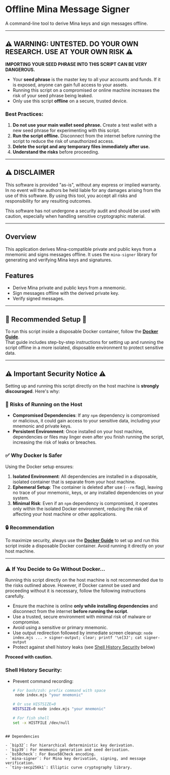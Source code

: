 # Offline Mina Message Signer

A command-line tool to derive Mina keys and sign messages offline.

---

## ⚠️ WARNING: UNTESTED. DO YOUR OWN RESEARCH. USE AT YOUR OWN RISK ⚠️

**IMPORTING YOUR SEED PHRASE INTO THIS SCRIPT CAN BE VERY DANGEROUS.**
- Your **seed phrase** is the master key to all your accounts and funds. If it is exposed, anyone can gain full access to your assets.
- Running this script on a compromised or online machine increases the risk of your seed phrase being leaked.
- Only use this script **offline** on a secure, trusted device.

### Best Practices:
1. **Do not use your main wallet seed phrase.** Create a test wallet with a new seed phrase for experimenting with this script.
2. **Run the script offline.** Disconnect from the internet before running the script to reduce the risk of unauthorized access.
3. **Delete the script and any temporary files immediately after use.**
4. **Understand the risks** before proceeding.

---

## ⚠️ DISCLAIMER

This software is provided "as-is", without any express or implied warranty. In no event will the authors be held liable for any damages arising from the use of this software. By using this tool, you accept all risks and responsibility for any resulting outcomes.

This software has not undergone a security audit and should be used with caution, especially when handling sensitive cryptographic material.

---

## Overview

This application derives Mina-compatible private and public keys from a mnemonic and signs messages offline. It uses the `mina-signer` library for generating and verifying Mina keys and signatures.

## Features

- Derive Mina private and public keys from a mnemonic.
- Sign messages offline with the derived private key.
- Verify signed messages.

---

## 🚨 **Recommended Setup** 🚨

To run this script inside a disposable Docker container, follow the **[Docker Guide](docker-guide.md)**.  
That guide includes step-by-step instructions for setting up and running the script offline in a more isolated, disposable environment to protect sensitive data.

---

## ⚠️ **Important Security Notice** ⚠️

Setting up and running this script directly on the host machine is **strongly discouraged**. Here's why:

### 🛑 Risks of Running on the Host
- **Compromised Dependencies**: If any `npm` dependency is compromised or malicious, it could gain access to your sensitive data, including your mnemonic and private keys.
- **Persistent Environment**: Once installed on your host machine, dependencies or files may linger even after you finish running the script, increasing the risk of leaks or breaches.

### ✅ Why Docker Is Safer
Using the Docker setup ensures:
1. **Isolated Environment**: All dependencies are installed in a disposable, isolated container that is separate from your host machine.
2. **Ephemeral Setup**: The container is deleted after use (`--rm` flag), leaving no trace of your mnemonic, keys, or any installed dependencies on your system.
3. **Minimal Risk**: Even if an `npm` dependency is compromised, it operates only within the isolated Docker environment, reducing the risk of affecting your host machine or other applications.

### 🔒 **Recommendation**
To maximize security, always use the **[Docker Guide](docker-guide.md)** to set up and run this script inside a disposable Docker container. Avoid running it directly on your host machine.

---

### ⚠️ **If You Decide to Go Without Docker...**

Running this script directly on the host machine is not recommended due to the risks outlined above. However, if Docker cannot be used and proceeding without it is necessary, follow the following instructions carefully.

- Ensure the machine is online **only while installing dependencies** and disconnect from the internet **before running the script**.
- Use a trusted, secure environment with minimal risk of malware or compromise.
- Avoid using a sensitive or primary mnemonic.
- Use output redirection followed by immediate screen cleanup:
   `node index.mjs ... > signer-output; clear; printf '\e[3J'; cat signer-output`
- Protect against shell history leaks (see [Shell History Security](#shell-history-security) below)

**Proceed with caution.**

### Shell History Security:

- Prevent command recording:
  ```bash
  # For bash/zsh: prefix command with space
   node index.mjs "your mnemonic"
  
  # Or use HISTSIZE=0
  HISTSIZE=0 node index.mjs "your mnemonic"
  
  # For fish shell
  set -x HISTFILE /dev/null
```

## Dependencies

- `bip32`: For hierarchical deterministic key derivation.
- `bip39`: For mnemonic generation and seed derivation.
- `bs58check`: For Base58Check encoding.
- `mina-signer`: For Mina key derivation, signing, and message verification.
- `tiny-secp256k1`: Elliptic curve cryptography library.
